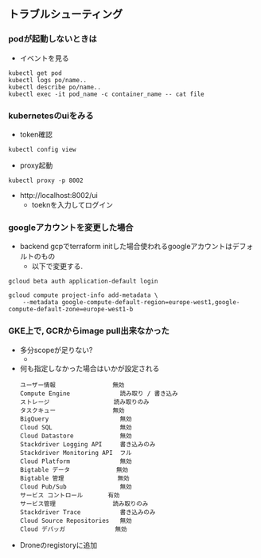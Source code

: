 ## トラブルシューティング
### podが起動しないときは
+ イベントを見る
```
kubectl get pod
kubectl logs po/name..
kubectl describe po/name..
kubectl exec -it pod_name -c container_name -- cat file
```

### kubernetesのuiをみる
+ token確認
```
kubectl config view
```
+ proxy起動
```
kubectl proxy -p 8002
```
+ http://localhost:8002/ui
  + toeknを入力してログイン

### googleアカウントを変更した場合
+ backend gcpでterraform initした場合使われるgoogleアカウントはデフォルトのもの
  + 以下で変更する.
```
gcloud beta auth application-default login
```
```
gcloud compute project-info add-metadata \
    --metadata google-compute-default-region=europe-west1,google-compute-default-zone=europe-west1-b
```

### GKE上で, GCRからimage pull出来なかった
+ 多分scopeが足りない?
  + [](https://cloud.google.com/sdk/gcloud/reference/alpha/compute/instances/set-scopes)
+ 何も指定しなかった場合はいかが設定される
    ```
    ユーザー情報                無効
    Compute Engine              読み取り / 書き込み
    ストレージ                  読み取りのみ
    タスクキュー                無効
    BigQuery                    無効
    Cloud SQL                   無効
    Cloud Datastore             無効
    Stackdriver Logging API     書き込みのみ
    Stackdriver Monitoring API  フル
    Cloud Platform              無効
    Bigtable データ             無効
    Bigtable 管理               無効
    Cloud Pub/Sub               無効
    サービス コントロール       有効
    サービス管理                読み取りのみ
    Stackdriver Trace           書き込みのみ
    Cloud Source Repositories   無効
    Cloud デバッガ              無効
    ```
+ Droneのregistoryに追加
